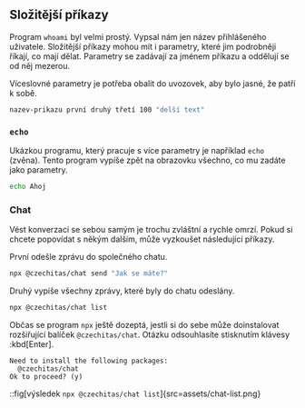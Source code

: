 ## Složitější příkazy

Program `whoami` byl velmi prostý. Vypsal nám jen název přihlášeného uživatele. Složitější příkazy mohou mít i parametry, které jim podrobněji říkají, co mají dělat. Parametry se zadávají za jménem příkazu a oddělují se od něj mezerou.

Víceslovné parametry je potřeba obalit do uvozovek, aby bylo jasné, že patří k sobě.

```sh
nazev-prikazu první druhý třetí 100 "delší text"
```

### `echo`

Ukázkou programu, který pracuje s více parametry je například `echo` (zvěna). Tento program vypíše zpět na obrazovku všechno, co mu zadáte jako parametry.

```sh
echo Ahoj
```

### Chat

Vést konverzaci se sebou samým je trochu zvláštní a rychle omrzí. Pokud si chcete popovídat s někým dalším, může vyzkoušet následující příkazy.

První odešle zprávu do společného chatu.

```sh
npx @czechitas/chat send "Jak se máte?"
```

Druhý vypíše všechny zprávy, které byly do chatu odeslány.

```sh
npx @czechitas/chat list
```

Občas se program `npx` ještě dozeptá, jestli si do sebe může doinstalovat rozšiřující balíček `@czechitas/chat`. Otázku odsouhlasíte stisknutím klávesy :kbd[Enter].

```text
Need to install the following packages:
  @czechitas/chat
Ok to proceed? (y)
```

::fig[výsledek `npx @czechitas/chat list`]{src=assets/chat-list.png}
